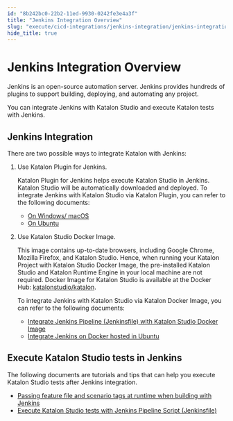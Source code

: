 ```yaml
---
id: "8b242bc0-22b2-11ed-9930-0242fe3e4a3f"
title: "Jenkins Integration Overview"
slug: "execute/cicd-integrations/jenkins-integration/jenkins-integration-overview"
hide_title: true
---
```


# <a id="id" class="anchor_top_offset"/><a id="ariaid-title1" class="anchor_top_offset"/>Jenkins Integration Overview

<p xmlns="http://www.w3.org/1999/xhtml" className="p">Jenkins is an open-source automation server. Jenkins provides hundreds of plugins to support building, deploying, and automating any project.</p> 
<p xmlns="http://www.w3.org/1999/xhtml" className="p">You can integrate Jenkins with Katalon Studio and execute Katalon tests with Jenkins.</p> 

## <a id="id_1" class="anchor_top_offset"/>Jenkins Integration

<p xmlns="http://www.w3.org/1999/xhtml" className="p">There are two possible ways to integrate Katalon with   Jenkins:</p> 
<ol xmlns="http://www.w3.org/1999/xhtml" className="ol"><li className="li">     <p className="p">Use Katalon Plugin for Jenkins.</p>     <p className="p">Katalon Plugin for Jenkins helps execute Katalon Studio in       Jenkins. Katalon Studio will be automatically downloaded and       deployed. To integrate Jenkins with Katalon Studio via Katalon       Plugin, you can refer to the following documents:</p>     <ul className="ul"><li className="li">         <a className="xref" href="/execute/cicd-integrations/jenkins-integration/use-katalon-plugins-for-jenkins-integration/use-katalon-plugins-for-jenkins-integration-on-windowsmacos">On           Windows/ macOS</a>       </li><li className="li">         <a className="xref" href="/execute/cicd-integrations/jenkins-integration/use-katalon-plugins-for-jenkins-integration/use-katalon-plugins-for-jenkins-integration-on-ubuntu">On           Ubuntu</a>       </li></ul>   </li><li className="li">     <p className="p">Use Katalon Studio Docker Image.</p>     <p className="p">This image contains up-to-date browsers, including Google       Chrome, Mozilla Firefox, and Katalon Studio. Hence, when running       your Katalon Project with Katalon Studio Docker Image, the       pre-installed Katalon Studio and Katalon Runtime Engine in your       local machine are not required. Docker Image for Katalon Studio is       available at the Docker Hub: <a className="xref j-external-link" href="https://hub.docker.com/r/katalonstudio/katalon/" target="_blank">katalonstudio/katalon</a>.</p>     <p className="p">To integrate Jenkins with Katalon Studio via Katalon Docker       Image, you can refer to the following documents:</p>     <ul className="ul"><li className="li">         <a className="xref" href="/execute/cicd-integrations/jenkins-integration/use-katalon-docker-image-for-jenkins-integration/integrate-jenkins-pipeline-jenkinsfile-with-katalon-studio-docker-image">Integrate           Jenkins Pipeline (Jenkinsfile) with Katalon Studio Docker           Image</a>       </li><li className="li">         <a className="xref" href="/execute/cicd-integrations/jenkins-integration/use-katalon-docker-image-for-jenkins-integration/integrate-jenkins-on-docker-hosted-in-ubuntu#id_1">Integrate           Jenkins on Docker hosted in Ubuntu</a>       </li></ul>   </li></ol> 
    

## <a id="id_2" class="anchor_top_offset"/>Execute Katalon Studio tests in Jenkins

    
      
<p xmlns="http://www.w3.org/1999/xhtml" className="p">The following documents are tutorials and tips that can help you   execute Katalon Studio tests after Jenkins integration.</p> 
      
<ul xmlns="http://www.w3.org/1999/xhtml" className="ul">   <li className="li">     <a className="xref" href="/create-tests/data-driven-testing/global-variables-and-execution-profile#id_1">Passing       feature file and scenario tags at runtime when building with       Jenkins</a>   </li>   <li className="li">     <a className="xref" href="/execute/cicd-integrations/jenkins-integration/execute-katalon-studio-tests-with-jenkins-pipeline-script-jenkinsfile">Execute       Katalon Studio tests with Jenkins Pipeline Script       (Jenkinsfile)</a>   </li> </ul> 
    
  
